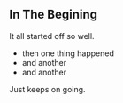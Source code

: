 ## In The Begining

It all started off so well.

* then one thing happened
* and another
* and another

Just keeps on going.
